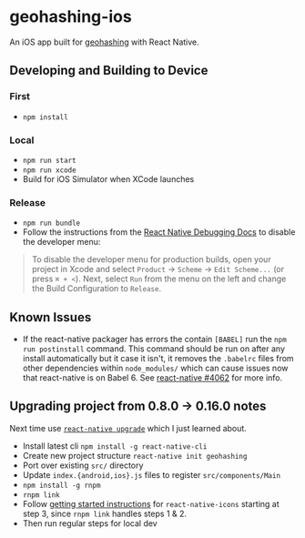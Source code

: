 geohashing-ios
==================

An iOS app built for [geohashing](https://xkcd.com/426/) with React Native.


## Developing and Building to Device

### First

- `npm install`

### Local

- `npm run start`
- `npm run xcode`
- Build for iOS Simulator when XCode launches

### Release

- `npm run bundle`
- Follow the instructions from the [React Native Debugging Docs](https://facebook.github.io/react-native/docs/debugging.html#debugging-react-native-apps) to disable the developer menu:

> To disable the developer menu for production builds, open your project in Xcode and select `Product` → `Scheme` → `Edit Scheme...` (or press `⌘ + <`). Next, select `Run` from the menu on the left and change the Build Configuration to `Release`.


## Known Issues

- If the react-native packager has errors the contain `[BABEL]` run the `npm run postinstall` command. This command should be run on after any install automatically but it case it isn't, it removes the `.babelrc` files from other dependencies within `node_modules/` which can cause issues now that react-native is on Babel 6. See [react-native #4062](https://github.com/facebook/react-native/issues/4062#issuecomment-164598155) for more info.


## Upgrading project from 0.8.0 -> 0.16.0 notes

Next time use [`react-native upgrade`](https://facebook.github.io/react-native/docs/upgrading.html#2-upgrade-your-project-templates) which I just learned about.

- Install latest cli `npm install -g react-native-cli`
- Create new project structure `react-native init geohashing`
- Port over existing `src/` directory
- Update `index.{android,ios}.js` files to register `src/components/Main`
- `npm install -g rnpm`
- `rnpm link`
- Follow [getting started instructions](https://github.com/corymsmith/react-native-icons#getting-started---ios) for `react-native-icons` starting at step 3, since `rnpm link` handles steps 1 & 2.
- Then run regular steps for local dev
